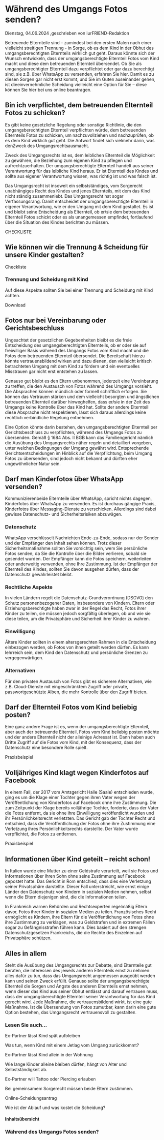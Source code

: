 # Während des Umgangs Fotos senden?

Dienstag, 04.06.2024 ,geschrieben von iurFRIEND-Redaktion

Betreuende Elternteile sind – zumindest bei den ersten Malen nach einer vielleicht streitigen Trennung - in Sorge, ob es dem Kind in der Obhut des umgangsberechtigten Elternteils wirklich gut geht. Daraus könnte sich der Wunsch entwickeln, dass der umgangsberechtigte Elternteil Fotos vom Kind macht und diese dem betreuenden Elternteil übersendet. Ob Sie als umgangsberechtigter Elternteil dazu verpflichtet oder gar dazu berechtigt sind, sie z.B. über WhatsApp zu versenden, erfahren Sie hier. Damit es zu diesen Sorgen gar nicht erst kommt, und Sie im Guten auseinander gehen, ist dieeinvernehmliche Scheidung vielleicht eine Option für Sie – diese können Sie hier bei uns online beantragen.

## Bin ich verpflichtet, dem betreuenden Elternteil Fotos zu schicken?

Es gibt keine gesetzliche Regelung oder sonstige Richtlinie, die den umgangsberechtigten Elternteil verpflichten würde, dem betreuenden Elternteils Fotos zu schicken, um nachzuvollziehen und nachzuprüfen, ob es dem Kind wirklich gut geht. Die Antwort findet sich vielmehr darin, was denZweck des Umgangsrechtsausmacht.

Zweck des Umgangsrechts ist es, dem leiblichen Elternteil die Möglichkeit zu gewähren, die Beziehung zum eigenen Kind zu pflegen und aufrechtzuerhalten. Der umgangsberechtigte Elternteil handelt aus seiner Verantwortung für das leibliche Kind heraus. Er ist Elternteil des Kindes und sollte aus eigener Verantwortung wissen, was richtig ist und was falsch ist.

Das Umgangsrecht ist insoweit ein selbstständiges, vom Sorgerecht unabhängiges Recht des Kindes und jenes Elternteils, mit dem das Kind nicht ständig zusammenlebt. Das Umgangsrecht hat sogar Verfassungsrang. Damit entscheidet der umgangsberechtigte Elternteil in eigener Verantwortung, wie er den Umgang mit dem Kind gestaltet. Es ist und bleibt seine Entscheidung als Elternteil, ob er/sie dem betreuenden Elternteil Fotos schickt oder es als unangemessen empfindet, fortlaufend über die Situation des Kindes berichten zu müssen.

CHECKLISTE

## Wie können wir die Trennung & Scheidung für unsere Kinder gestalten?

Checkliste

### Trennung und Scheidung mit Kind

Auf diese Aspekte sollten Sie bei einer Trennung und Scheidung mit Kind achten.

Download

## Fotos nur bei Vereinbarung oder Gerichtsbeschluss

Ungeachtet der gesetzlichen Gegebenheiten bleibt es die freie Entscheidung des umgangsberechtigten Elternteils, ob er oder sie auf freiwilliger Basis während des Umgangs Fotos vom Kind macht und die Fotos dem betreuenden Elternteil übersendet. Die Bereitschaft hierzu könnte vertrauensbildend wirken und dazu dienen, den vielleicht kritisch betrachteten Umgang mit dem Kind zu fördern und ein eventuelles Misstrauen gar nicht erst entstehen zu lassen.

Genauso gut bleibt es den Eltern unbenommen, jederzeit eine Vereinbarung zu treffen, die den Austausch von Fotos während des Umgangs vorsieht. Die Absprachen können mündlich oder formell schriftlich erfolgen. Sie können das Vertrauen stärken und dem vielleicht besorgten und ängstlichen betreuenden Elternteil darüber hinweghelfen, dass er/sie in der Zeit des Umgangs keine Kontrolle über das Kind hat. Sollte der andere Elternteil diese Absprache nicht respektieren, lässt sich daraus allerdings keine rechtlich verbindliche Regelung entnehmen.

Eine Option könnte darin bestehen, den umgangsberechtigten Elternteil per Gerichtsbeschluss zu verpflichten, während des Umgangs Fotos zu übersenden. Gemäß § 1684 Abs. II BGB kann das Familiengericht nämlich die Ausübung des Umgangsrechts näher regeln und detailliert vorgeben, unter welchen Bedingungen der Umgang gewährt wird. Entsprechende Gerichtsentscheidungen im Hinblick auf die Verpflichtung, beim Umgang Fotos zu übersenden, sind jedoch nicht bekannt und dürften eher ungewöhnlicher Natur sein.

## Darf man Kinderfotos über WhatsApp versenden?

Kommunizierenbeide Elternteile über WhatsApp, spricht nichts dagegen, Kinderfotos über WhatsApp zu versenden. Es ist durchaus gängige Praxis, Kinderfotos über Messaging-Dienste zu verschicken. Allerdings sind dabei gewisse Datenschutz- und Sicherheitsrisiken abzuwägen.

### Datenschutz

WhatsApp verschlüsselt Nachrichten Ende-zu-Ende, sodass nur der Sender und der Empfänger den Inhalt sehen können. Trotz dieser Sicherheitsmaßnahme sollten Sie vorsichtig sein, wem Sie persönliche Fotos senden, da Sie die Kontrolle über die Bilder verlieren, sobald sie gesendet wurden. Der Empfänger kann die Fotos speichern, weiterleiten oder anderweitig verwenden, ohne Ihre Zustimmung. Ist der Empfänger der Elternteil des Kindes, sollten Sie davon ausgehen dürfen, dass der Datenschutz gewährleistet bleibt.

### Rechtliche Aspekte

In vielen Ländern regelt die Datenschutz-Grundverordnung (DSGVO) den Schutz personenbezogener Daten, insbesondere von Kindern. Eltern oder Erziehungsberechtigte haben zwar in der Regel das Recht, Fotos ihrer Kinder zu teilen, sie müssen jedoch sorgfältig überlegen, ob und wie sie diese teilen, um die Privatsphäre und Sicherheit ihrer Kinder zu wahren.

### Einwilligung

Ältere Kinder sollten in einem altersgerechten Rahmen in die Entscheidung einbezogen werden, ob Fotos von ihnen geteilt werden dürfen. Es kann lehrreich sein, dem Kind den Datenschutz und persönliche Grenzen zu vergegenwärtigen.

### Alternativen

Für den privaten Austausch von Fotos gibt es sicherere Alternativen, wie z.B. Cloud-Dienste mit eingeschränktem Zugriff oder private, passwortgeschützte Alben, die mehr Kontrolle über den Zugriff bieten.

## Darf der Elternteil Fotos vom Kind beliebig posten?

Eine ganz andere Frage ist es, wenn der umgangsberechtigte Elternteil, aber auch der betreuende Elternteil, Fotos vom Kind beliebig posten möchte und der andere Elternteil nicht der alleinige Adressat ist. Dann haben auch Dritte Zugriff auf die Fotos vom Kind, mit der Konsequenz, dass der Datenschutz eine besondere Rolle spielt.

Praxisbeispiel

## Volljähriges Kind klagt wegen Kinderfotos auf Facebook

In einem Fall, der 2017 vom Amtsgericht Halle (Saale) entschieden wurde, ging es um die Klage einer Tochter gegen ihren Vater wegen der Veröffentlichung von Kinderfotos auf Facebook ohne ihre Zustimmung. Die zum Zeitpunkt der Klage bereits volljährige Tochter, forderte, dass der Vater die Fotos entfernt, da sie ohne ihre Einwilligung veröffentlicht wurden und ihr Persönlichkeitsrecht verletzten. Das Gericht gab der Tochter Recht und entschied, dass die Veröffentlichung der Fotos ohne ihre Zustimmung eine Verletzung ihres Persönlichkeitsrechts darstellte. Der Vater wurde verpflichtet, die Fotos zu entfernen.

Praxisbeispiel

## Informationen über Kind geteilt – reicht schon!

In Italien wurde eine Mutter zu einer Geldstrafe verurteilt, weil sie Fotos und Informationen über ihren Sohn ohne seine Zustimmung auf Facebook gepostet hatte. Das Gericht in Rom entschied, dass dies eine Verletzung seiner Privatsphäre darstellte. Dieser Fall unterstreicht, wie ernst einige Länder den Datenschutz von Kindern in sozialen Medien nehmen, selbst wenn die Eltern diejenigen sind, die die Informationen teilen.

In Frankreich warnen Behörden und Rechtsexperten regelmäßig Eltern davor, Fotos ihrer Kinder in sozialen Medien zu teilen. Französisches Recht ermöglicht es Kindern, ihre Eltern für die Veröffentlichung von Fotos ohne ihre Zustimmung zu verklagen, was zu Geldstrafen und in extremen Fällen sogar zu Gefängnisstrafen führen kann. Dies basiert auf den strengen Datenschutzgesetzen Frankreichs, die die Rechte des Einzelnen auf Privatsphäre schützen.

## Alles in allem

Steht die Ausübung des Umgangsrechts zur Debatte, sind Elternteile gut beraten, die Interessen des jeweils anderen Elternteils ernst zu nehmen alles dafür zu tun, dass das Umgangsrecht angemessen ausgeübt werden kann und seinen Zweck erfüllt. Genauso sollte der umgangsberechtigte Elternteil die Sorgen und Ängste des anderen Elternteils ernst nehmen, wenn dieser das Kind aus seiner Obhut entlässt und darauf vertrauen muss, dass der umgangsberechtigte Elternteil seiner Verantwortung für das Kind gerecht wird. Jede Maßnahme, die vertrauensbildend wirkt, ist eine gute Maßnahme. Ist die Übersendung von Fotos zumutbar, kann darin eine gute Option bestehen, das Umgangsrecht vertrauensvoll zu gestalten.

### Lesen Sie auch...

Ex-Partner lässt Kind spät aufbleiben

Was tun, wenn Kind mit einem Jetlag vom Umgang zurückkommt?

Ex-Partner lässt Kind allein in der Wohnung

Wie lange Kinder alleine bleiben dürfen, hängt von Alter und Selbstständigkeit ab.

Ex-Partner will Tattoo oder Piercing erlauben

Bei gemeinsamem Sorgerecht müssen beide Eltern zustimmen.

Online-Scheidungsantrag

Wie ist der Ablauf und was kostet die Scheidung?

#### Inhaltsübersicht

### Während des Umgangs Fotos senden?